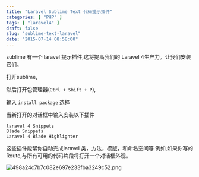 ```yaml
---
title: "Laravel Sublime Text 代码提示插件"
categories: [ "PHP" ]
tags: [ "laravel4" ]
draft: false
slug: "sublime-text-laravel"
date: "2015-07-14 08:58:00"
---
```


sublime 有一个 laravel 提示插件,这将提高我们的 Laravel 4生产力。让我们安装它们。

打开sublime,

然后打开包管理器(`Ctrl + Shift + P`),

输入 `install package` 选择


<!--more-->


当新打开的对话框中输入安装以下插件

    laravel 4 Snippets
    Blade Snippets
    Laravel 4 Blade Highlighter

这些插件能帮你自动完成laravel 类，方法，模版，和命名空间等 例如,如果你写的Route,与所有可用的代码片段将打开一个对话框外观。


![498a24c7b7c082e697e233fba3249c52.png][1]


  [1]: https://imgs.gnux.cn/usr/uploads/2015/07/3428738293.png